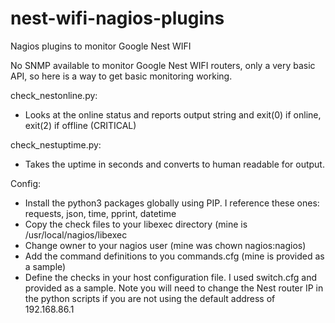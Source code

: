 # nest-wifi-nagios-plugins
Nagios plugins to monitor Google Nest WIFI

No SNMP available to monitor Google Nest WIFI routers, only a very basic API, so here is a way to get basic monitoring working.

check_nestonline.py:
- Looks at the online status and reports output string and exit(0) if online, exit(2) if offline (CRITICAL)

check_nestuptime.py:
- Takes the uptime in seconds and converts to human readable for output.


Config:

- Install the python3 packages globally using PIP. I reference these ones: requests, json, time, pprint, datetime
- Copy the check files to your libexec directory (mine is /usr/local/nagios/libexec
- Change owner to your nagios user (mine was chown nagios:nagios)
- Add the command definitions to you commands.cfg (mine is provided as a sample)
- Define the checks in your host configuration file. I used switch.cfg and provided as a sample.
Note you will need to change the Nest router IP in the python scripts if you are not using the default address of 192.168.86.1
